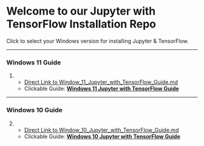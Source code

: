 # Welcome to our Jupyter with TensorFlow Installation Repo

Click to select your Windows version for installing Jupyter & TensorFlow.

---

### Windows 11 Guide
1. - [Direct Link to Window_11_Jupyter_with_TensorFlow_Guide.md](Window_11_Jupyter_with_TensorFlow_Guide.md)
   - Clickable Guide: [**Windows 11 Jupyter with TensorFlow Guide**](Window_11_Jupyter_with_TensorFlow_Guide.md)

---

### Windows 10 Guide
2. - [Direct Link to Window_10_Jupyter_with_TensorFlow_Guide.md](Window_10_Jupyter_with_TensorFlow_Guide.md)
   - Clickable Guide: [**Windows 10 Jupyter with TensorFlow Guide**](Window_10_Jupyter_with_TensorFlow_Guide.md)
